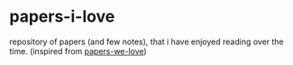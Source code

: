 # papers-i-love

repository of papers (and few notes), that i have enjoyed reading over the time.
(inspired from [papers-we-love](https://github.com/phoenix24/papers-we-love))
